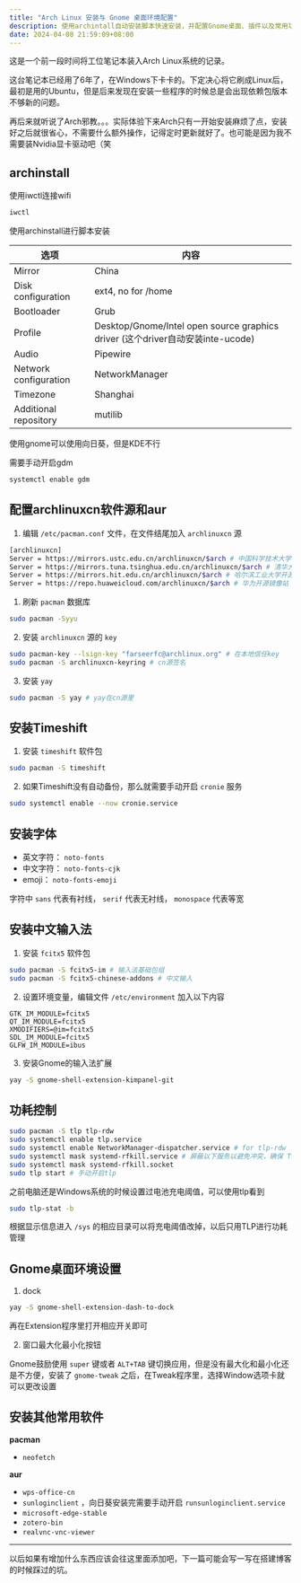 ```yaml
---
title: "Arch Linux 安装与 Gnome 桌面环境配置"
description: 使用archintall自动安装脚本快速安装，并配置Gnome桌面、插件以及常用功能
date: 2024-04-08 21:59:09+08:00
---
```


这是一个前一段时间将工位笔记本装入Arch Linux系统的记录。

这台笔记本已经用了6年了，在Windows下卡卡的。下定决心将它刷成Linux后，最初是用的Ubuntu，但是后来发现在安装一些程序的时候总是会出现依赖包版本不够新的问题。

再后来就听说了Arch邪教。。。实际体验下来Arch只有一开始安装麻烦了点，安装好之后就很省心，不需要什么额外操作，记得定时更新就好了。也可能是因为我不需要装Nvidia显卡驱动吧（笑

## archinstall

使用iwctl连接wifi

```bash
iwctl
```

使用archinstall进行脚本安装

| 选项 | 内容 |
| --- | --- |
| Mirror | China |
| Disk configuration | ext4, no for /home |
| Bootloader | Grub |
| Profile | Desktop/Gnome/Intel open source graphics driver (这个driver自动安装inte-ucode) |
| Audio | Pipewire |
| Network configuration | NetworkManager |
| Timezone | Shanghai |
| Additional repository | mutilib |

使用gnome可以使用向日葵，但是KDE不行

需要手动开启gdm

```bash
systemctl enable gdm
```

## 配置archlinuxcn软件源和aur

1. 编辑 `/etc/pacman.conf` 文件，在文件结尾加入 `archlinuxcn` 源

```bash
[archlinuxcn]
Server = https://mirrors.ustc.edu.cn/archlinuxcn/$arch # 中国科学技术大学开源镜像站
Server = https://mirrors.tuna.tsinghua.edu.cn/archlinuxcn/$arch # 清华大学开源软件镜像站
Server = https://mirrors.hit.edu.cn/archlinuxcn/$arch # 哈尔滨工业大学开源镜像站
Server = https://repo.huaweicloud.com/archlinuxcn/$arch # 华为开源镜像站
```

1. 刷新 `pacman` 数据库

```bash
sudo pacman -Syyu
```

2. 安装 `archlinuxcn` 源的 `key`

```bash
sudo pacman-key --lsign-key "farseerfc@archlinux.org" # 在本地信任key
sudo pacman -S archlinuxcn-keyring # cn源签名
```

3. 安装 `yay`

```bash
sudo pacman -S yay # yay在cn源里
```

## 安装Timeshift

1. 安装 `timeshift` 软件包

```bash
sudo pacman -S timeshift
```

2. 如果Timeshift没有自动备份，那么就需要手动开启 `cronie` 服务

```bash
sudo systemctl enable --now cronie.service
```

## 安装字体

- 英文字符： `noto-fonts`
- 中文字符： `noto-fonts-cjk`
- emoji： `noto-fonts-emoji`

字符中 `sans` 代表有衬线， `serif` 代表无衬线， `monospace` 代表等宽

## 安装中文输入法

1. 安装 `fcitx5` 软件包

```bash
sudo pacman -S fcitx5-im # 输入法基础包组
sudo pacman -S fcitx5-chinese-addons # 中文输入
```

2. 设置环境变量，编辑文件 `/etc/environment` 加入以下内容

```
GTK_IM_MODULE=fcitx5
QT_IM_MODULE=fcitx5
XMODIFIERS=@im=fcitx5
SDL_IM_MODULE=fcitx5
GLFW_IM_MODULE=ibus
```

3. 安装Gnome的输入法扩展

```bash
yay -S gnome-shell-extension-kimpanel-git
```

## 功耗控制

```bash
sudo pacman -S tlp tlp-rdw
sudo systemctl enable tlp.service
sudo systemctl enable NetworkManager-dispatcher.service # for tlp-rdw
sudo systemctl mask systemd-rfkill.service # 屏蔽以下服务以避免冲突，确保 TLP 无线设备的开关选项可以正确运行
sudo systemctl mask systemd-rfkill.socket
sudo tlp start # 手动开启tlp
```

之前电脑还是Windows系统的时候设置过电池充电阈值，可以使用tlp看到

```bash
sudo tlp-stat -b
```

根据显示信息进入 `/sys` 的相应目录可以将充电阈值改掉，以后只用TLP进行功耗管理

## Gnome桌面环境设置

1. dock

```bash
yay -S gnome-shell-extension-dash-to-dock
```

再在Extension程序里打开相应开关即可

2. 窗口最大化最小化按钮

Gnome鼓励使用 `super` 键或者 `ALT+TAB` 键切换应用，但是没有最大化和最小化还是不方便，安装了 `gnome-tweak` 之后，在Tweak程序里，选择Window选项卡就可以更改设置

## 安装其他常用软件

**pacman**

- `neofetch`

**aur**

- `wps-office-cn`
- `sunloginclient` ，向日葵安装完需要手动开启 `runsunloginclient.service`
- `microsoft-edge-stable`
- `zotero-bin`
- `realvnc-vnc-viewer`

---

以后如果有增加什么东西应该会往这里面添加吧，下一篇可能会写一写在搭建博客的时候踩过的坑。
